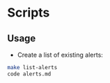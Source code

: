 # Scripts


## Usage

* Create a list of existing alerts:

```bash
make list-alerts
code alerts.md
```